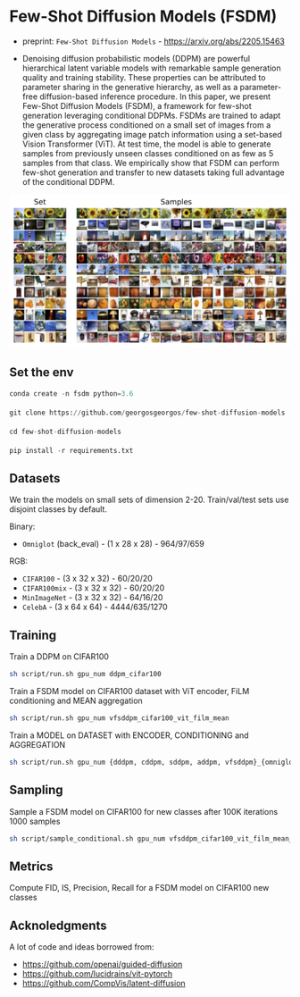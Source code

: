# Few-Shot Diffusion Models (FSDM)

* preprint: `Few-Shot Diffusion Models` - https://arxiv.org/abs/2205.15463

* Denoising diffusion probabilistic models (DDPM) are powerful hierarchical latent variable models with remarkable sample generation quality and training stability. These properties can be attributed to parameter sharing in the generative hierarchy, as well as a parameter-free diffusion-based inference procedure. In this paper, we present Few-Shot Diffusion Models (FSDM), a framework for few-shot generation leveraging conditional DDPMs. FSDMs are trained to adapt the generative process conditioned on a small set of images from a given class by aggregating image patch information using a set-based Vision Transformer (ViT). At test time, the model is able to generate samples from previously unseen classes conditioned on as few as 5 samples from that class. We empirically show that FSDM can perform few-shot generation and transfer to new datasets taking full advantage of the conditional DDPM.

<p align="center">
  <img src="https://github.com/georgosgeorgos/few-shot-diffusion-models/blob/main/assets/fsdm.png" width="900px" alt="teaser"> 
</p>

## Set the env
```python
conda create -n fsdm python=3.6

git clone https://github.com/georgosgeorgos/few-shot-diffusion-models

cd few-shot-diffusion-models

pip install -r requirements.txt
```

## Datasets
We train the models on small sets of dimension 2-20. 
Train/val/test sets use disjoint classes by default.

Binary:

* `Omniglot` (back_eval) - (1 x 28 x 28) - 964/97/659

RGB:

* `CIFAR100` - (3 x 32 x 32) - 60/20/20
* `CIFAR100mix` - (3 x 32 x 32) - 60/20/20
* `MinImageNet` - (3 x 32 x 32) - 64/16/20
* `CelebA` - (3 x 64 x 64) - 4444/635/1270

## Training

Train a DDPM on CIFAR100

```bash
sh script/run.sh gpu_num ddpm_cifar100 
```

Train a FSDM model on CIFAR100 dataset with ViT encoder, FiLM conditioning and MEAN aggregation

```bash
sh script/run.sh gpu_num vfsddpm_cifar100_vit_film_mean
```

Train a MODEL on DATASET with ENCODER, CONDITIONING and AGGREGATION

```bash
sh script/run.sh gpu_num {dddpm, cddpm, sddpm, addpm, vfsddpm}_{omniglot, cifar100, cifar100mix, minimagenet, cub, celeba}_{vit, unet}_{mean, lag, cls, sum_patch_mean}
```

## Sampling
Sample a FSDM model on CIFAR100 for new classes after 100K iterations 1000 samples

```bash
sh script/sample_conditional.sh gpu_num vfsddpm_cifar100_vit_film_mean_outdistro {date} 100000 1000
```


## Metrics
Compute FID, IS, Precision, Recall for a FSDM model on CIFAR100 new classes




## Acknoledgments

A lot of code and ideas borrowed from:

* https://github.com/openai/guided-diffusion
* https://github.com/lucidrains/vit-pytorch
* https://github.com/CompVis/latent-diffusion


